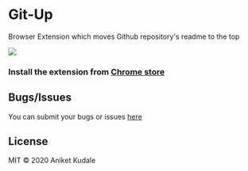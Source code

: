 # Git-Up
Browser Extension which moves Github repository's readme to the top

![](https://lh3.googleusercontent.com/5QT46K6Q_DHRGNtk2fNT5QRN9CS0cLR57jcdqvq63HVK86w7UJMOhUgkXBCxSMwsqud1ZfSA=w640-h400-e365-rj-sc0x00ffffff)

### Install the extension from [Chrome store][chrome-store]

## Bugs/Issues
You can submit your bugs or issues [here][github-issues]

## License
MIT © 2020 Aniket Kudale

 [chrome-store]: https://chrome.google.com/webstore/detail/git-up/ippcncckpdiaahmmolbilefbldgibmff
 [github-issues]: https://github.com/aniketkudale/Git-Up/issues
